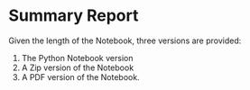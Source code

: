 # Summary Report

Given the length of the Notebook, three versions are provided:

  1) The Python Notebook version
  2) A Zip version of the Notebook
  3) A PDF version of the Notebook.
